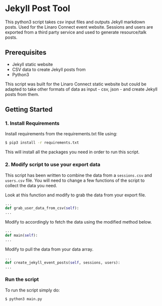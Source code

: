 # Jekyll Post Tool

This python3 script takes csv input files and outputs Jekyll markdown posts. Used for the Linaro Connect event website. Sessions and users are exported from a third party service and used to generate resource/talk posts.

## Prerequisites

- Jekyll static website
- CSV data to create Jekyll posts from
- Python3

This script was built for the Linaro Connect static website but could be adapted to take other formats of data as input - csv, json - and create Jekyll posts from them.

## Getting Started

### 1. Install Requirements

Install requirements from the requirements.txt file using:

```bash
$ pip3 install -r requirements.txt
```

This will install all the packages you need in order to run this script.

### 2. Modify script to use your export data

This script has been written to combine the data from a `sessions.csv` and `users.csv` file. You will need to change a few functions of the script to collect the data you need.


Look at this function and modify to grab the data from your export file.

```python
...
def grab_user_data_from_csv(self):
...
```

Modify to accordingly to fetch the data using the modified method below.


```python
...
def main(self):
...
```

Modify to pull the data from your data array.

```python
...
def create_jekyll_event_posts(self, sessions, users):
...
```

### Run the script

To run the script simply do:

```bash
$ python3 main.py
```
